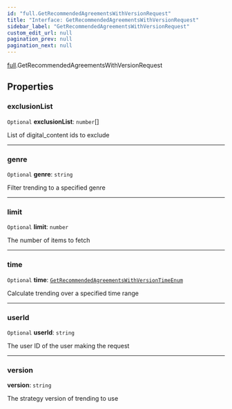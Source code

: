 ```yaml
---
id: "full.GetRecommendedAgreementsWithVersionRequest"
title: "Interface: GetRecommendedAgreementsWithVersionRequest"
sidebar_label: "GetRecommendedAgreementsWithVersionRequest"
custom_edit_url: null
pagination_prev: null
pagination_next: null
---
```


[full](../namespaces/full.md).GetRecommendedAgreementsWithVersionRequest

## Properties

### exclusionList

 `Optional` **exclusionList**: `number`[]

List of digital_content ids to exclude

___

### genre

 `Optional` **genre**: `string`

Filter trending to a specified genre

___

### limit

 `Optional` **limit**: `number`

The number of items to fetch

___

### time

 `Optional` **time**: [`GetRecommendedAgreementsWithVersionTimeEnum`](../enums/full.GetRecommendedAgreementsWithVersionTimeEnum.md)

Calculate trending over a specified time range

___

### userId

 `Optional` **userId**: `string`

The user ID of the user making the request

___

### version

 **version**: `string`

The strategy version of trending to use
